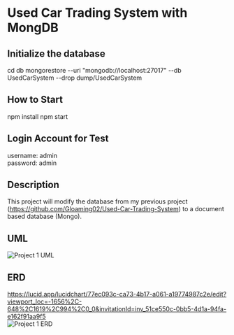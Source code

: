 # Used Car Trading System with MongDB

## Initialize the database
cd db
mongorestore --uri "mongodb://localhost:27017" --db UsedCarSystem --drop dump/UsedCarSystem

## How to Start
npm install
npm start  

## Login Account for Test
username: admin  
password: admin  

## Description  
This project will modify the database from my previous project (https://github.com/Gloaming02/Used-Car-Trading-System) to a document based database (Mongo).

## UML
![Project 1 UML](https://github.com/Gloaming02/Used-Car-Trading-System/assets/91642985/ba438bc9-706d-4e35-960d-4a3c50cd24be)

## ERD
https://lucid.app/lucidchart/77ec093c-ca73-4b17-a061-a19774987c2e/edit?viewport_loc=-1656%2C-648%2C1619%2C994%2C0_0&invitationId=inv_51ce550c-0bb5-4d1a-94fa-e162f91aa9f5  
![Project 1 ERD](https://github.com/Gloaming02/Used-Car-Trading-System-With-MongoDB/assets/91642985/8e508d4a-bdb8-4c99-b725-a40fd4a815b8)


